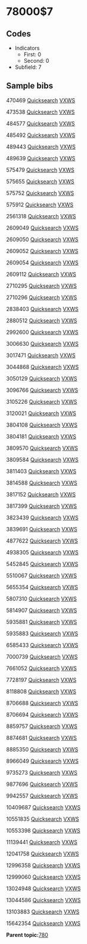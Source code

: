 # 78000$7

## Codes

-   Indicators
    -   First: 0
    -   Second: 0
-   Subfield: 7

## Sample bibs

470469 [Quicksearch](https://search.library.yale.edu/catalog/470469) [VXWS](http://prodorbis.library.yale.edu:7014/vxws/GetHoldingsService?bibId=470469)

473538 [Quicksearch](https://search.library.yale.edu/catalog/473538) [VXWS](http://prodorbis.library.yale.edu:7014/vxws/GetHoldingsService?bibId=473538)

484577 [Quicksearch](https://search.library.yale.edu/catalog/484577) [VXWS](http://prodorbis.library.yale.edu:7014/vxws/GetHoldingsService?bibId=484577)

485492 [Quicksearch](https://search.library.yale.edu/catalog/485492) [VXWS](http://prodorbis.library.yale.edu:7014/vxws/GetHoldingsService?bibId=485492)

489443 [Quicksearch](https://search.library.yale.edu/catalog/489443) [VXWS](http://prodorbis.library.yale.edu:7014/vxws/GetHoldingsService?bibId=489443)

489639 [Quicksearch](https://search.library.yale.edu/catalog/489639) [VXWS](http://prodorbis.library.yale.edu:7014/vxws/GetHoldingsService?bibId=489639)

575479 [Quicksearch](https://search.library.yale.edu/catalog/575479) [VXWS](http://prodorbis.library.yale.edu:7014/vxws/GetHoldingsService?bibId=575479)

575655 [Quicksearch](https://search.library.yale.edu/catalog/575655) [VXWS](http://prodorbis.library.yale.edu:7014/vxws/GetHoldingsService?bibId=575655)

575752 [Quicksearch](https://search.library.yale.edu/catalog/575752) [VXWS](http://prodorbis.library.yale.edu:7014/vxws/GetHoldingsService?bibId=575752)

575912 [Quicksearch](https://search.library.yale.edu/catalog/575912) [VXWS](http://prodorbis.library.yale.edu:7014/vxws/GetHoldingsService?bibId=575912)

2561318 [Quicksearch](https://search.library.yale.edu/catalog/2561318) [VXWS](http://prodorbis.library.yale.edu:7014/vxws/GetHoldingsService?bibId=2561318)

2609049 [Quicksearch](https://search.library.yale.edu/catalog/2609049) [VXWS](http://prodorbis.library.yale.edu:7014/vxws/GetHoldingsService?bibId=2609049)

2609050 [Quicksearch](https://search.library.yale.edu/catalog/2609050) [VXWS](http://prodorbis.library.yale.edu:7014/vxws/GetHoldingsService?bibId=2609050)

2609052 [Quicksearch](https://search.library.yale.edu/catalog/2609052) [VXWS](http://prodorbis.library.yale.edu:7014/vxws/GetHoldingsService?bibId=2609052)

2609054 [Quicksearch](https://search.library.yale.edu/catalog/2609054) [VXWS](http://prodorbis.library.yale.edu:7014/vxws/GetHoldingsService?bibId=2609054)

2609112 [Quicksearch](https://search.library.yale.edu/catalog/2609112) [VXWS](http://prodorbis.library.yale.edu:7014/vxws/GetHoldingsService?bibId=2609112)

2710295 [Quicksearch](https://search.library.yale.edu/catalog/2710295) [VXWS](http://prodorbis.library.yale.edu:7014/vxws/GetHoldingsService?bibId=2710295)

2710296 [Quicksearch](https://search.library.yale.edu/catalog/2710296) [VXWS](http://prodorbis.library.yale.edu:7014/vxws/GetHoldingsService?bibId=2710296)

2838403 [Quicksearch](https://search.library.yale.edu/catalog/2838403) [VXWS](http://prodorbis.library.yale.edu:7014/vxws/GetHoldingsService?bibId=2838403)

2880512 [Quicksearch](https://search.library.yale.edu/catalog/2880512) [VXWS](http://prodorbis.library.yale.edu:7014/vxws/GetHoldingsService?bibId=2880512)

2992600 [Quicksearch](https://search.library.yale.edu/catalog/2992600) [VXWS](http://prodorbis.library.yale.edu:7014/vxws/GetHoldingsService?bibId=2992600)

3006630 [Quicksearch](https://search.library.yale.edu/catalog/3006630) [VXWS](http://prodorbis.library.yale.edu:7014/vxws/GetHoldingsService?bibId=3006630)

3017471 [Quicksearch](https://search.library.yale.edu/catalog/3017471) [VXWS](http://prodorbis.library.yale.edu:7014/vxws/GetHoldingsService?bibId=3017471)

3044868 [Quicksearch](https://search.library.yale.edu/catalog/3044868) [VXWS](http://prodorbis.library.yale.edu:7014/vxws/GetHoldingsService?bibId=3044868)

3050129 [Quicksearch](https://search.library.yale.edu/catalog/3050129) [VXWS](http://prodorbis.library.yale.edu:7014/vxws/GetHoldingsService?bibId=3050129)

3096766 [Quicksearch](https://search.library.yale.edu/catalog/3096766) [VXWS](http://prodorbis.library.yale.edu:7014/vxws/GetHoldingsService?bibId=3096766)

3105226 [Quicksearch](https://search.library.yale.edu/catalog/3105226) [VXWS](http://prodorbis.library.yale.edu:7014/vxws/GetHoldingsService?bibId=3105226)

3120021 [Quicksearch](https://search.library.yale.edu/catalog/3120021) [VXWS](http://prodorbis.library.yale.edu:7014/vxws/GetHoldingsService?bibId=3120021)

3804108 [Quicksearch](https://search.library.yale.edu/catalog/3804108) [VXWS](http://prodorbis.library.yale.edu:7014/vxws/GetHoldingsService?bibId=3804108)

3804181 [Quicksearch](https://search.library.yale.edu/catalog/3804181) [VXWS](http://prodorbis.library.yale.edu:7014/vxws/GetHoldingsService?bibId=3804181)

3809570 [Quicksearch](https://search.library.yale.edu/catalog/3809570) [VXWS](http://prodorbis.library.yale.edu:7014/vxws/GetHoldingsService?bibId=3809570)

3809584 [Quicksearch](https://search.library.yale.edu/catalog/3809584) [VXWS](http://prodorbis.library.yale.edu:7014/vxws/GetHoldingsService?bibId=3809584)

3811403 [Quicksearch](https://search.library.yale.edu/catalog/3811403) [VXWS](http://prodorbis.library.yale.edu:7014/vxws/GetHoldingsService?bibId=3811403)

3814588 [Quicksearch](https://search.library.yale.edu/catalog/3814588) [VXWS](http://prodorbis.library.yale.edu:7014/vxws/GetHoldingsService?bibId=3814588)

3817152 [Quicksearch](https://search.library.yale.edu/catalog/3817152) [VXWS](http://prodorbis.library.yale.edu:7014/vxws/GetHoldingsService?bibId=3817152)

3817399 [Quicksearch](https://search.library.yale.edu/catalog/3817399) [VXWS](http://prodorbis.library.yale.edu:7014/vxws/GetHoldingsService?bibId=3817399)

3823439 [Quicksearch](https://search.library.yale.edu/catalog/3823439) [VXWS](http://prodorbis.library.yale.edu:7014/vxws/GetHoldingsService?bibId=3823439)

3839691 [Quicksearch](https://search.library.yale.edu/catalog/3839691) [VXWS](http://prodorbis.library.yale.edu:7014/vxws/GetHoldingsService?bibId=3839691)

4877622 [Quicksearch](https://search.library.yale.edu/catalog/4877622) [VXWS](http://prodorbis.library.yale.edu:7014/vxws/GetHoldingsService?bibId=4877622)

4938305 [Quicksearch](https://search.library.yale.edu/catalog/4938305) [VXWS](http://prodorbis.library.yale.edu:7014/vxws/GetHoldingsService?bibId=4938305)

5452845 [Quicksearch](https://search.library.yale.edu/catalog/5452845) [VXWS](http://prodorbis.library.yale.edu:7014/vxws/GetHoldingsService?bibId=5452845)

5510067 [Quicksearch](https://search.library.yale.edu/catalog/5510067) [VXWS](http://prodorbis.library.yale.edu:7014/vxws/GetHoldingsService?bibId=5510067)

5655354 [Quicksearch](https://search.library.yale.edu/catalog/5655354) [VXWS](http://prodorbis.library.yale.edu:7014/vxws/GetHoldingsService?bibId=5655354)

5807310 [Quicksearch](https://search.library.yale.edu/catalog/5807310) [VXWS](http://prodorbis.library.yale.edu:7014/vxws/GetHoldingsService?bibId=5807310)

5814907 [Quicksearch](https://search.library.yale.edu/catalog/5814907) [VXWS](http://prodorbis.library.yale.edu:7014/vxws/GetHoldingsService?bibId=5814907)

5935881 [Quicksearch](https://search.library.yale.edu/catalog/5935881) [VXWS](http://prodorbis.library.yale.edu:7014/vxws/GetHoldingsService?bibId=5935881)

5935883 [Quicksearch](https://search.library.yale.edu/catalog/5935883) [VXWS](http://prodorbis.library.yale.edu:7014/vxws/GetHoldingsService?bibId=5935883)

6585433 [Quicksearch](https://search.library.yale.edu/catalog/6585433) [VXWS](http://prodorbis.library.yale.edu:7014/vxws/GetHoldingsService?bibId=6585433)

7000739 [Quicksearch](https://search.library.yale.edu/catalog/7000739) [VXWS](http://prodorbis.library.yale.edu:7014/vxws/GetHoldingsService?bibId=7000739)

7661052 [Quicksearch](https://search.library.yale.edu/catalog/7661052) [VXWS](http://prodorbis.library.yale.edu:7014/vxws/GetHoldingsService?bibId=7661052)

7728197 [Quicksearch](https://search.library.yale.edu/catalog/7728197) [VXWS](http://prodorbis.library.yale.edu:7014/vxws/GetHoldingsService?bibId=7728197)

8118808 [Quicksearch](https://search.library.yale.edu/catalog/8118808) [VXWS](http://prodorbis.library.yale.edu:7014/vxws/GetHoldingsService?bibId=8118808)

8706688 [Quicksearch](https://search.library.yale.edu/catalog/8706688) [VXWS](http://prodorbis.library.yale.edu:7014/vxws/GetHoldingsService?bibId=8706688)

8706694 [Quicksearch](https://search.library.yale.edu/catalog/8706694) [VXWS](http://prodorbis.library.yale.edu:7014/vxws/GetHoldingsService?bibId=8706694)

8859757 [Quicksearch](https://search.library.yale.edu/catalog/8859757) [VXWS](http://prodorbis.library.yale.edu:7014/vxws/GetHoldingsService?bibId=8859757)

8874681 [Quicksearch](https://search.library.yale.edu/catalog/8874681) [VXWS](http://prodorbis.library.yale.edu:7014/vxws/GetHoldingsService?bibId=8874681)

8885350 [Quicksearch](https://search.library.yale.edu/catalog/8885350) [VXWS](http://prodorbis.library.yale.edu:7014/vxws/GetHoldingsService?bibId=8885350)

8966049 [Quicksearch](https://search.library.yale.edu/catalog/8966049) [VXWS](http://prodorbis.library.yale.edu:7014/vxws/GetHoldingsService?bibId=8966049)

9735273 [Quicksearch](https://search.library.yale.edu/catalog/9735273) [VXWS](http://prodorbis.library.yale.edu:7014/vxws/GetHoldingsService?bibId=9735273)

9877696 [Quicksearch](https://search.library.yale.edu/catalog/9877696) [VXWS](http://prodorbis.library.yale.edu:7014/vxws/GetHoldingsService?bibId=9877696)

9942557 [Quicksearch](https://search.library.yale.edu/catalog/9942557) [VXWS](http://prodorbis.library.yale.edu:7014/vxws/GetHoldingsService?bibId=9942557)

10409687 [Quicksearch](https://search.library.yale.edu/catalog/10409687) [VXWS](http://prodorbis.library.yale.edu:7014/vxws/GetHoldingsService?bibId=10409687)

10551835 [Quicksearch](https://search.library.yale.edu/catalog/10551835) [VXWS](http://prodorbis.library.yale.edu:7014/vxws/GetHoldingsService?bibId=10551835)

10553398 [Quicksearch](https://search.library.yale.edu/catalog/10553398) [VXWS](http://prodorbis.library.yale.edu:7014/vxws/GetHoldingsService?bibId=10553398)

11139441 [Quicksearch](https://search.library.yale.edu/catalog/11139441) [VXWS](http://prodorbis.library.yale.edu:7014/vxws/GetHoldingsService?bibId=11139441)

12041758 [Quicksearch](https://search.library.yale.edu/catalog/12041758) [VXWS](http://prodorbis.library.yale.edu:7014/vxws/GetHoldingsService?bibId=12041758)

12996358 [Quicksearch](https://search.library.yale.edu/catalog/12996358) [VXWS](http://prodorbis.library.yale.edu:7014/vxws/GetHoldingsService?bibId=12996358)

12999060 [Quicksearch](https://search.library.yale.edu/catalog/12999060) [VXWS](http://prodorbis.library.yale.edu:7014/vxws/GetHoldingsService?bibId=12999060)

13024948 [Quicksearch](https://search.library.yale.edu/catalog/13024948) [VXWS](http://prodorbis.library.yale.edu:7014/vxws/GetHoldingsService?bibId=13024948)

13044586 [Quicksearch](https://search.library.yale.edu/catalog/13044586) [VXWS](http://prodorbis.library.yale.edu:7014/vxws/GetHoldingsService?bibId=13044586)

13103883 [Quicksearch](https://search.library.yale.edu/catalog/13103883) [VXWS](http://prodorbis.library.yale.edu:7014/vxws/GetHoldingsService?bibId=13103883)

15642354 [Quicksearch](https://search.library.yale.edu/catalog/15642354) [VXWS](http://prodorbis.library.yale.edu:7014/vxws/GetHoldingsService?bibId=15642354)

**Parent topic:**[780](../../tags/780/780.md)

